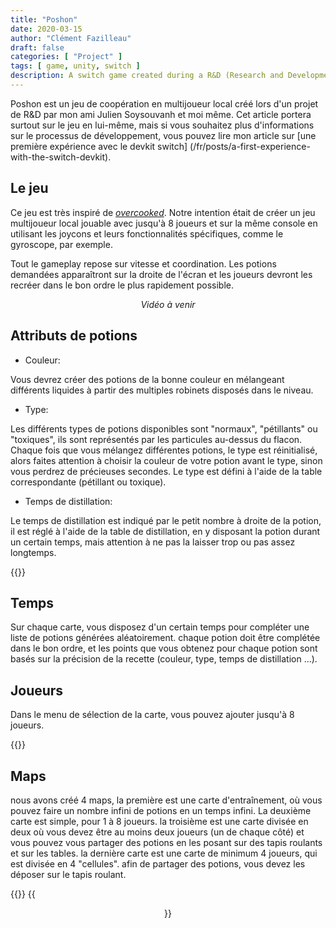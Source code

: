 ```yaml
---
title: "Poshon"
date: 2020-03-15
author: "Clément Fazilleau"
draft: false
categories: [ "Project" ]
tags: [ game, unity, switch ]
description: A switch game created during a R&D (Research and Development) project.
---
```


Poshon est un jeu de coopération en multijoueur local créé lors d'un projet de R&D par mon ami Julien Soysouvanh et moi même.
Cet article portera surtout sur le jeu en lui-même, mais si vous souhaitez plus d'informations sur le processus de développement, vous pouvez lire mon article sur [une première expérience avec le devkit switch] (/fr/posts/a-first-experience-with-the-switch-devkit).

## Le jeu

Ce jeu est très inspiré de [*overcooked*](http://www.ghosttowngames.com/overcooked/). Notre intention était de créer un jeu multijoueur local jouable avec jusqu'à 8 joueurs et sur la même console en utilisant les joycons et leurs fonctionnalités spécifiques, comme le gyroscope, par exemple.

Tout le gameplay repose sur vitesse et coordination. Les potions demandées apparaîtront sur la droite de l'écran et les joueurs devront les recréer dans le bon ordre le plus rapidement possible.

<div style="text-align:center;"><i>Vidéo à venir</i></div>

## Attributs de potions

- Couleur:

Vous devrez créer des potions de la bonne couleur en mélangeant différents liquides à partir des multiples robinets disposés dans le niveau.

- Type:

Les différents types de potions disponibles sont "normaux", "pétillants" ou "toxiques", ils sont représentés par les particules au-dessus du flacon. Chaque fois que vous mélangez différentes potions, le type est réinitialisé, alors faites attention à choisir la couleur de votre potion avant le type, sinon vous perdrez de précieuses secondes. Le type est défini à l'aide de la table correspondante (pétillant ou toxique).

- Temps de distillation:

Le temps de distillation est indiqué par le petit nombre à droite de la potion, il est réglé à l'aide de la table de distillation, en y disposant la potion durant un certain temps, mais attention à ne pas la laisser trop ou pas assez longtemps.

{{<zooom src = "/poshon/Interactions.png">}}

## Temps

Sur chaque carte, vous disposez d'un certain temps pour compléter une liste de potions générées aléatoirement. chaque potion doit être complétée dans le bon ordre, et les points que vous obtenez pour chaque potion sont basés sur la précision de la recette (couleur, type, temps de distillation ...).

## Joueurs

Dans le menu de sélection de la carte, vous pouvez ajouter jusqu'à 8 joueurs.

{{<zooom src = "/poshon/LevelSelect.png">}}

## Maps

nous avons créé 4 maps, la première est une carte d'entraînement, où vous pouvez faire un nombre infini de potions en un temps infini. La deuxième carte est simple, pour 1 à 8 joueurs. la troisième est une carte divisée en deux où vous devez être au moins deux joueurs (un de chaque côté) et vous pouvez vous partager des potions en les posant sur des tapis roulants et sur les tables. la dernière carte est une carte de minimum 4 joueurs, qui est divisée en 4 "cellules". afin de partager des potions, vous devez les déposer sur le tapis roulant.

{{<zooom src = "/poshon/Maps.png">}}
{{<center text="Un projet par Julien SOYSOUVANH et Clément FAZILLEAU">}}
